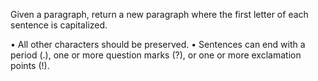 Given a paragraph, return a new paragraph where the first letter of each sentence is capitalized.


• All other characters should be preserved. • Sentences can end with a period (.), one or more question marks (?), or one or more exclamation points (!).

